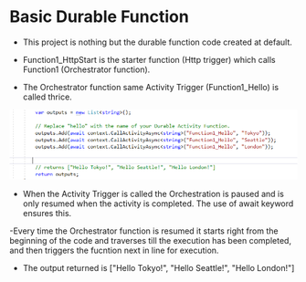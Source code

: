 # Basic Durable Function

- This project is nothing but the durable function code created at default.

- Function1_HttpStart is the starter function (Http trigger) which calls Function1 (Orchestrator function).

- The Orchestrator function same Activity Trigger (Function1_Hello) is called thrice.

![OrchestrationCode](./media/durable.PNG) 

- When the Activity Trigger is called the Orchestration is paused and is only resumed when the activity is completed. The use of await keyword ensures this.

-Every time the Orchestrator function is resumed it starts right from the beginning of the code and traverses till the execution has been completed, and then triggers the fucntion next in line for execution.

- The output returned is ["Hello Tokyo!", "Hello Seattle!", "Hello London!"] 


 

